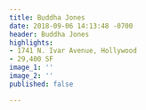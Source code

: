 ```yaml
---
title: Buddha Jones
date: 2018-09-06 14:13:48 -0700
header: Buddha Jones
highlights:
- 1741 N. Ivar Avenue, Hollywood
- 29,400 SF
image_1: ''
image_2: ''
published: false

---
```

